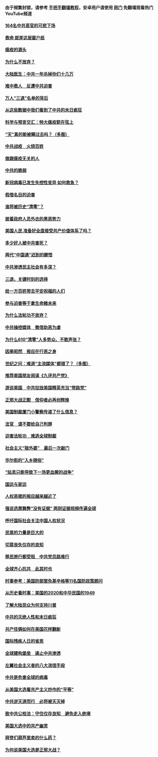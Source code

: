 #### 由于频繁封锁，请参考 [手把手翻墙教程](https://github.com/gfw-breaker/guides/wiki/)，安卓用户请使用 [网门](https://github.com/gfw-breaker/nogfw/blob/master/dl.md?t=01201800) 免翻墙观看热门YouTube频道 

#### [164名中共高官的可悲下场](../pages/251/418676.md?t=01201800) 

#### [救命 就差这层窗户纸](../pages/251/418706.md?t=01201800) 

#### [瘟疫的源头](../pages/251/418661.md?t=01201800) 

#### [为什么不放弃？](../pages/251/418691.md?t=01201800) 

#### [大陆医生：中共一年杀掉你们十几万](../pages/251/418670.md?t=01201800) 

#### [难中救人　反遭中共迫害](../pages/251/418414.md?t=01201800) 

#### [万人“三退”名单的背后](../pages/251/418505.md?t=01201800) 

#### [从这些数据中我们看到了中共的末日疯狂](../pages/251/418420.md?t=01201800) 

#### [科学与预言交汇：特大瘟疫箭在弦上](../pages/251/418266.md?t=01201800) 

#### [“天”真的能被瞒过去吗？（多图）](../pages/251/418308.md?t=01201800) 

#### [中共战疫　火烧百姓](../pages/251/418220.md?t=01201800) 

#### [做跟瘟疫无关的人](../pages/251/418171.md?t=01201800) 

#### [中共的脆弱](../pages/251/418196.md?t=01201800) 

#### [新冠病毒已发生失控性变异 如何救急？](../pages/251/418032.md?t=01201800) 

#### [假借名目的迫害](../pages/251/418055.md?t=01201800) 

#### [谁将被历史“清零”？](../pages/251/417485.md?t=01201800) 

#### [披着政府人员外衣的黑恶势力](../pages/251/417442.md?t=01201800) 

#### [美国人民 准备好全盘接受共产价值体系了吗？](../pages/251/417491.md?t=01201800) 

#### [多少好人被中共害死？](../pages/251/417144.md?t=01201800) 

#### [两代“中国通”迟到的醒悟](../pages/251/417064.md?t=01201800) 

#### [中共渗透民主社会有多深？](../pages/251/417063.md?t=01201800) 

#### [三退，关键时刻的选择](../pages/251/416969.md?t=01201800) 

#### [给一方百姓带去平安祝福的人们](../pages/251/416941.md?t=01201800) 

#### [参与迫害等于拿生命赌未来](../pages/251/416856.md?t=01201800) 

#### [为什么法轮功不放弃？](../pages/251/416864.md?t=01201800) 

#### [中共操控媒体　微信助恶为虐](../pages/251/416724.md?t=01201800) 

#### [为什么610“清零”人多势众、不敢声张？](../pages/251/416632.md?t=01201800) 

#### [因果昭然　报应在行恶之身](../pages/251/416582.md?t=01201800) 

#### [世纪之问：难道“主流媒体”都错了？（多图）](../pages/251/416571.md?t=01201800) 

#### [推荐美国朋友阅读《九评共产党》](../pages/251/416510.md?t=01201800) 

#### [游说美国　中共拉拢美国精英充当“带路党”](../pages/251/416529.md?t=01201800) 

#### [正邪大战正酣　信仰者必再创辉煌](../pages/251/416433.md?t=01201800) 

#### [美国制裁厦门小警察传递了什么信息？](../pages/251/416432.md?t=01201800) 

#### [法官　请不要给自己判罪](../pages/251/416379.md?t=01201800) 

#### [迫害法轮功　难逃全球制裁](../pages/251/416380.md?t=01201800) 

#### [社会主义“狼外婆”　最后一次敲门](../pages/251/416394.md?t=01201800) 

#### [华尔街的“入乡随俗”](../pages/251/416395.md?t=01201800) 

#### [“姑息只能导致下一场更血腥的战争”](../pages/251/416223.md?t=01201800) 

#### [国运与家运](../pages/251/416224.md?t=01201800) 

#### [人权恶棍的报应越来越近了](../pages/251/416276.md?t=01201800) 

#### [强说选票舞弊“没有证据” 两则证据视频传遍全球](../pages/251/416227.md?t=01201800) 

#### [呼吁国际社会关注中国人权状况](../pages/251/416135.md?t=01201800) 

#### [民意的力量是巨大的](../pages/251/416222.md?t=01201800) 

#### [切莫丧失仅存的良知](../pages/251/416134.md?t=01201800) 

#### [移民旅行都受阻　中共党员路难行](../pages/251/416033.md?t=01201800) 

#### [全球齐心抗共　此其时也](../pages/251/415989.md?t=01201800) 

#### [时事参考：美国防部罢免基辛格等11名国防政策顾问](../pages/251/415970.md?t=01201800) 

#### [从历史看时事：美国的2020和中华民国的1949](../pages/251/415949.md?t=01201800) 

#### [了解大陆民众为何支持川普](../pages/251/415950.md?t=01201800) 

#### [中共的灭绝人性和末日疯狂](../pages/251/415944.md?t=01201800) 

#### [共产伎俩如何在美国花样翻新](../pages/251/415908.md?t=01201800) 

#### [国际残疾人日的省思](../pages/251/415849.md?t=01201800) 

#### [全球建构堡垒　遏止中共渗透](../pages/251/415850.md?t=01201800) 

#### [左翼社会主义者的八大流氓手段](../pages/251/415802.md?t=01201800) 

#### [中共是危害全球的病毒](../pages/251/415569.md?t=01201800) 

#### [从美国大选看共产主义炒作的“平等”](../pages/251/415654.md?t=01201800) 

#### [中共逆天道而行　必将被天灭掉](../pages/251/415626.md?t=01201800) 

#### [致中共公检法：守住仅存良知　避免走入绝境](../pages/251/415627.md?t=01201800) 

#### [美国大选中的共产幽灵](../pages/251/415618.md?t=01201800) 

#### [拜登们葫芦里卖的什么药？](../pages/251/415531.md?t=01201800) 

#### [为何说美国大选是正邪大战？](../pages/251/415530.md?t=01201800) 

